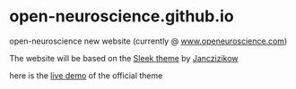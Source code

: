# open-neuroscience.github.io
open-neuroscience new website (currently @ www.openeuroscience.com)

The website will be based on the [Sleek theme](https://github.com/janczizikow/sleek) by [Janczizikow](https://github.com/janczizikow)

here is the [live demo](https://janczizikow.github.io/sleek/) of the official theme
